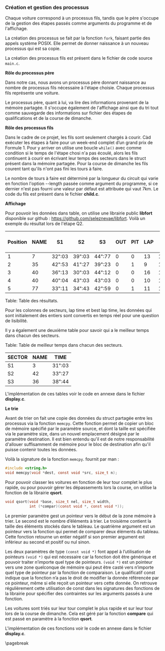 ### Création et gestion des processus

Chaque voiture correspond à un processus fils, tandis que le père s'occupe de la gestion des étapes passés comme arguments 
du programme et de l'affichage.

La création des processus se fait par la fonction `fork`, faisant partie des appels système POSIX. Elle permet de donner 
naissance à un nouveau processus qui est sa copie.

La création des processus fils est présent dans le fichier de code source `main.c`.

**Rôle du processus père**

Dans notre cas, nous avons un processus père donnant naissance au nombre de processus fils nécessaire à l'étape choisie.
Chaque processus fils représente une voiture.

Le processus père, quant à lui, va lire des informations provenant de la mémoire partagée.
Il s'occupe également de l'affichage ainsi que du tri tout comme sauvegarde des informations sur fichier des étapes de 
qualifications et de la course de dimanche. 

**Rôle des processus fils**

Dans le cadre de ce projet, les fils sont seulement chargés à courir. Càd exécuter les étapes à faire pour un week-end complet d’un 
grand prix de Formule 1. Pour y arriver on utilise une boucle `while()` avec comme condition si le temps de l'étape chosi n'a
pas écoulé, alors les fils continuent à courir en écrivant leur temps des secteurs dans le struct présent dans la mémoire partagée. 
Pour la course de dimanche les fils courent tant qu'ils n'ont pas fini les tours à faire. 

Le nombre de tours à faire est déterminé par la longueur du circuit qui varie en fonction l'option --length passée 
comme argument du programme, si ce dernier n'est pas fourni une valeur par défaut est attribuée qui vaut 7km. Le code du 
fils est présent dans le fichier **child.c**. 

**Affichage**

Pour pouvoir les données dans table, on utilise une librairie public **libfort** disponible sur 
github : <https://github.com/seleznevae/libfort>. Voilà un exemple du résultat lors de l'étape Q2. 

| Position | NAME |   S1   |   S2   |   S3   | OUT | PIT | LAP | LAP TIME  | BEST LAP TIME |
|----------|------|--------|--------|--------|-----|-----|-----|-----------|---------------|
| 1        |  7   | 32":03 | 39":03 | 44":77 |  0  |  0  |  13 | 1':02":19 |   1':19":42   |
| 2        |  35  | 42":53 | 41":27 | 39":23 |  0  |  1  |  9  | 1':11":71 |   1':22":31   |
| 3        |  40  | 36":13 | 30":03 | 44":12 |  0  |  0  |  16 | 1':03":36 |   1':44":28   |
| 4        |  40  | 40":04 | 43":03 | 43":03 |  0  |  0  |  10 | 1':40":11 |   1':51":47   |
| 5        |  77  | 33":11 | 34":43 | 42":59 |  0  |  1  |  11 | 1':17":23 |   2':12":73   |

Table:  Table des résultats.

Pour les colonnes de secteurs, lap time et best lap time, les données qui sont initialement des entiers sont convertis en 
temps réel pour une question de lisibilité. 

Il y a également une deuxième table pour savoir qui a le meilleur temps dans chacun des secteurs. 

Table:  Table de meilleur temps dans chacun des secteurs.

| SECTOR | NAME |  TIME  |   
|--------|------|--------|
|   S1   |  3   | 31":03 | 
|   S2   |  42  | 33":27 | 
|   S3   |  36  | 38":44 | 

L'implémentation de ces tables voir le code en annexe dans le fichier **display.c**.  

**Le trie**

Avant de trier on fait une copie des données du struct partagée entre les processus via la fonction `memcpy`. Cette fonction 
permet de copier un bloc de mémoire spécifié par le paramètre source, et dont la taille est spécifiée via le paramètre size, 
dans un nouvel emplacement désigné par le paramètre destination. Il est bien entendu qu'il est de notre responsabilité 
d'allouer suffisamment de mémoire pour le bloc de destination afin qu'il puisse contenir toutes les données.

Voilà la signature de la fonction `memcpy`. fournit par man : 

```{.c caption="man of memcpy"}
#include <string.h>
void memcpy(void *dest, const void *src, size_t n);
```

Pour pouvoir classer les voitures en fonction de leur tour complet le plus rapide, ou pour pouvoir gérer les dépassements 
lors la course, on utilise la fonction de la librairie **qsort**. 

```{.c caption="man of qsort"}
void qsort(void *base, size_t nel, size_t width,
           int (*compar)(const void *, const void *));
```

Le premier paramètre gest un pointeur vers le début de la zone mémoire à trier. Le second est le nombre d’éléments à trier. 
Le troisième contient la taille des éléments stockés dans le tableau. Le quatrième argument est un pointeur vers la fonction 
qui permet de comparer deux éléments du tableau. Cette fonction retourne un entier négatif si son premier argument est 
inférieur au second et positif ou nul sinon. 

Les deux paramètres de type `(const void *)` font appel à l’utilisation de pointeurs `(void *)` qui est nécessaire car 
la fonction doit être générique et pouvoir traiter n’importe quel type de pointeurs. `(void *)` est un pointeur vers 
une zone quelconque de mémoire qui peut être casté vers n’importe quel type de pointeur par la fonction de comparaison. 
Le qualificatif const indique que la fonction n’a pas le droit de modifier la donnée référencée par ce pointeur, 
même si elle reçoit un pointeur vers cette donnée. On retrouve régulièrement cette utilisation de const dans 
les signatures des fonctions de la librairie pour spécifier des contraintes sur les arguments passés à une fonction.

Les voitures sont triés sur leur tour complet le plus rapide et sur leur tour lors de la course de dimanche. Cela 
est géré par la fonction **compare** qui est passé en paramètre à la fonction **qsort**. 

L'implémentation de ces fonctions voir le code en annexe dans le fichier **display.c**.  

\pagebreak 

